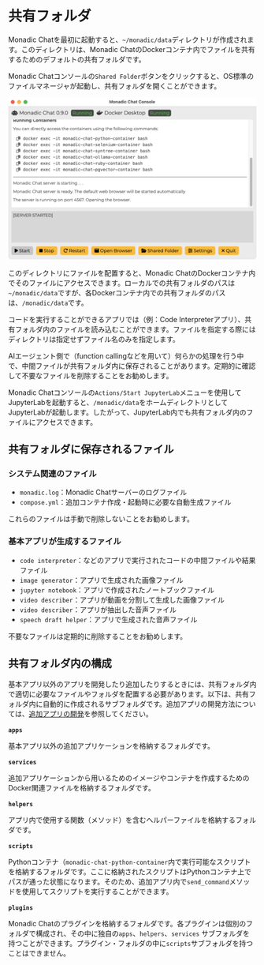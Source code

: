 # 共有フォルダ

Monadic Chatを最初に起動すると、`~/monadic/data`ディレクトリが作成されます。このディレクトリは、Monadic ChatのDockerコンテナ内でファイルを共有するためのデフォルトの共有フォルダです。

Monadic Chatコンソールの`Shared Folder`ボタンをクリックすると、OS標準のファイルマネージャが起動し、共有フォルダを開くことができます。

![Monadic Chat Console](../assets/images/monadic-chat-console.png ':size=700')

このディレクトリにファイルを配置すると、Monadic ChatのDockerコンテナ内でそのファイルにアクセスできます。ローカルでの共有フォルダのパスは`~/monadic/data`ですが、各Dockerコンテナ内での共有フォルダのパスは、`/monadic/data`です。

コードを実行することができるアプリでは（例：Code Interpreterアプリ）、共有フォルダ内のファイルを読み込むことができます。ファイルを指定する際にはディレクトリは指定せずファイル名のみを指定します。

AIエージェント側で（function callingなどを用いて）何らかの処理を行う中で、中間ファイルが共有フォルダ内に保存されることがあります。定期的に確認して不要なファイルを削除することをお勧めします。

Monadic Chatコンソールの`Actions/Start JupyterLab`メニューを使用してJupyterLabを起動すると、`/monadic/data`をホームディレクトリとしてJupyterLabが起動します。したがって、JupyterLab内でも共有フォルダ内のファイルにアクセスできます。

## 共有フォルダに保存されるファイル

### システム関連のファイル

- `monadic.log`：Monadic Chatサーバーのログファイル
- `compose.yml`：追加コンテナ作成・起動時に必要な自動生成ファイル

これらのファイルは手動で削除しないことをお勧めします。

### 基本アプリが生成するファイル

- `code interpreter`：などのアプリで実行されたコードの中間ファイルや結果ファイル
- `image generator`：アプリで生成された画像ファイル
- `jupyter notebook`：アプリで作成されたノートブックファイル
- `video describer`：アプリが動画を分割して生成した画像ファイル
- `video describer`：アプリが抽出した音声ファイル
- `speech draft helper`：アプリで生成された音声ファイル

不要なファイルは定期的に削除することをお勧めします。

## 共有フォルダ内の構成

基本アプリ以外のアプリを開発したり追加したりするときには、共有フォルダ内で適切に必要なファイルやフォルダを配置する必要があります。以下は、共有フォルダ内に自動的に作成されるサブフォルダです。追加アプリの開発方法については、[追加アプリの開発](/ja/developing-apps.md)を参照してください。

**`apps`**

基本アプリ以外の追加アプリケーションを格納するフォルダです。

**`services`**

追加アプリケーションから用いるためのイメージやコンテナを作成するためのDocker関連ファイルを格納するフォルダです。

**`helpers`**

アプリ内で使用する関数（メソッド）を含むヘルパーファイルを格納するフォルダです。

**`scripts`**

Pythonコンテナ（`monadic-chat-python-container`内で実行可能なスクリプトを格納するフォルダです。ここに格納されたスクリプトはPythonコンテナ上でパスが通った状態になります。そのため、追加アプリ内で`send_command`メソッドを使用してスクリプトを実行することができます。

**`plugins`**

Monadic Chatのプラグインを格納するフォルダです。各プラグインは個別のフォルダで構成され、その中に独自の`apps`、`helpers`、`services` サブフォルダを持つことができます。プラグイン・フォルダの中に`scripts`サブフォルダを持つことはできません。
